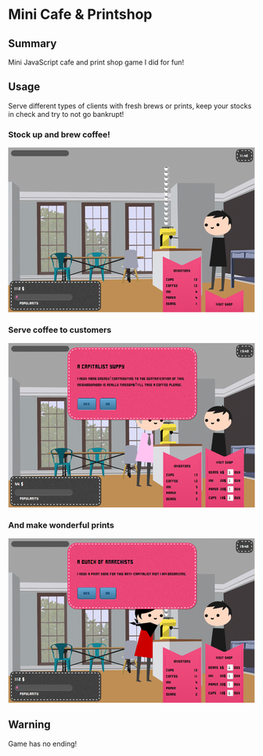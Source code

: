 # Mini Cafe & Printshop

## Summary

Mini JavaScript cafe and print shop game I did for fun! 

## Usage

Serve different types of clients with fresh brews or prints, keep your stocks in check and try to not go bankrupt! 

### Stock up and brew coffee!

![Gameplay 1](/img/gameplay-1.png)

### Serve coffee to customers

![Gameplay 2](/img/gameplay-2.png)

### And make wonderful prints

![Gameplay 3](/img/gameplay-3.png)

## Warning

Game has no ending!

